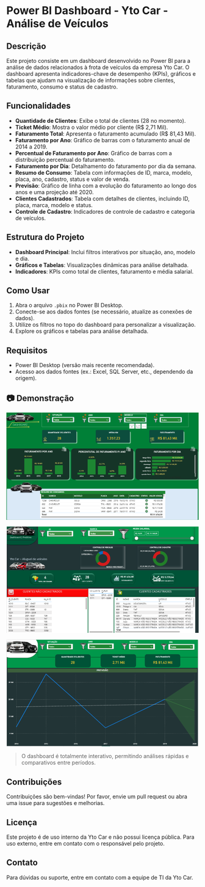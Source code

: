 # Power BI Dashboard - Yto Car - Análise de Veículos

## Descrição
Este projeto consiste em um dashboard desenvolvido no Power BI para a análise de dados relacionados à frota de veículos da empresa Yto Car. O dashboard apresenta indicadores-chave de desempenho (KPIs), gráficos e tabelas que ajudam na visualização de informações sobre clientes, faturamento, consumo e status de cadastro.

## Funcionalidades
- **Quantidade de Clientes**: Exibe o total de clientes (28 no momento).
- **Ticket Médio**: Mostra o valor médio por cliente (R$ 2,71 Mil).
- **Faturamento Total**: Apresenta o faturamento acumulado (R$ 81,43 Mil).
- **Faturamento por Ano**: Gráfico de barras com o faturamento anual de 2014 a 2019.
- **Percentual de Faturamento por Ano**: Gráfico de barras com a distribuição percentual do faturamento.
- **Faturamento por Dia**: Detalhamento do faturamento por dia da semana.
- **Resumo de Consumo**: Tabela com informações de ID, marca, modelo, placa, ano, cadastro, status e valor de venda.
- **Previsão**: Gráfico de linha com a evolução do faturamento ao longo dos anos e uma projeção até 2020.
- **Clientes Cadastrados**: Tabela com detalhes de clientes, incluindo ID, placa, marca, modelo e status.
- **Controle de Cadastro**: Indicadores de controle de cadastro e categoria de veículos.

## Estrutura do Projeto
- **Dashboard Principal**: Inclui filtros interativos por situação, ano, modelo e dia.
- **Gráficos e Tabelas**: Visualizações dinâmicas para análise detalhada.
- **Indicadores**: KPIs como total de clientes, faturamento e média salarial.

## Como Usar
1. Abra o arquivo `.pbix` no Power BI Desktop.
2. Conecte-se aos dados fontes (se necessário, atualize as conexões de dados).
3. Utilize os filtros no topo do dashboard para personalizar a visualização.
4. Explore os gráficos e tabelas para análise detalhada.

## Requisitos
- Power BI Desktop (versão mais recente recomendada).
- Acesso aos dados fontes (ex.: Excel, SQL Server, etc., dependendo da origem).

## 📷 Demonstração

![Dashboard Power BI](Pagina-Inicial.PNG)

![Dashboard Power BI](Pagina-Clientes.PNG)

![Dashboard Power BI](Pagina-Precisao.PNG)

> O dashboard é totalmente interativo, permitindo análises rápidas e comparativos entre períodos.

## Contribuições
Contribuições são bem-vindas! Por favor, envie um pull request ou abra uma issue para sugestões e melhorias.

## Licença
Este projeto é de uso interno da Yto Car e não possui licença pública. Para uso externo, entre em contato com o responsável pelo projeto.

## Contato
Para dúvidas ou suporte, entre em contato com a equipe de TI da Yto Car.
